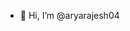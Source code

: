 - 👋 Hi, I’m @aryarajesh04


<!---
aryarajesh04/aryarajesh04 is a ✨ special ✨ repository because its `README.md` (this file) appears on your GitHub profile.
You can click the Preview link to take a look at your changes.
--->
